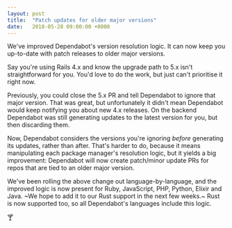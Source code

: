 ```yaml
---
layout: post
title:  "Patch updates for older major versions"
date:   2018-05-28 09:00:00 +0000
---
```


We've improved Dependabot's version resolution logic. It can now keep you
up-to-date with patch releases to older major versions.

Say you're using Rails 4.x and know the upgrade path to 5.x isn't
straightforward for you. You'd love to do the work, but just can't prioritise
it right now.

Previously, you could close the 5.x PR and tell Dependabot to ignore that major
version. That was great, but unfortunately it didn't mean Dependabot would keep
notifying you about new 4.x releases. On the backend Dependabot was still
generating updates to the latest version for you, but then discarding them.

Now, Dependabot considers the versions you're ignoring *before* generating its
updates, rather than after. That's harder to do, because it means manipulating
each package manager's resolution logic, but it yields a big improvement:
Dependabot will now create patch/minor update PRs for repos that are tied to an
older major version.

We've been rolling the above change out language-by-language, and the improved
logic is now present for Ruby, JavaScript, PHP, Python, Elixir and Java.
~We hope to add it to our Rust support in the next few weeks.~ Rust is now
supported too, so all Dependabot's languages include this logic.

🍸
